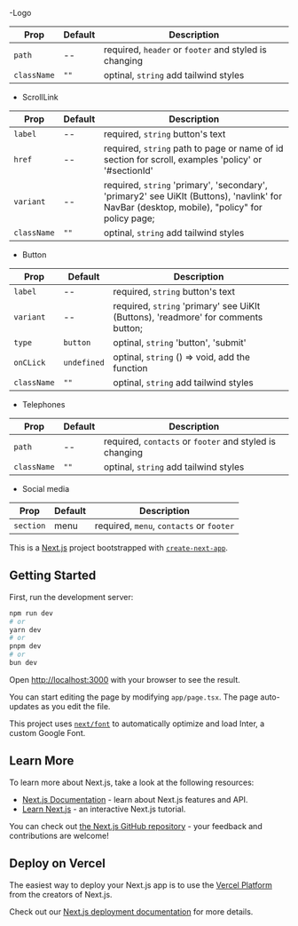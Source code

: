 -Logo

| Prop        | Default | Description                                           |
| ----------- | ------- | ----------------------------------------------------- |
| `path`      | --      | required, `header` or `footer` and styled is changing |
| `className` | `""`    | optinal, `string` add tailwind styles                 |

- ScrollLink

| Prop        | Default | Description                                                                                                                                  |
| ----------- | ------- | -------------------------------------------------------------------------------------------------------------------------------------------- |
| `label`     | --      | required, `string` button's text                                                                                                             |
| `href`      | --      | required, `string` path to page or name of id section for scroll, examples 'policy' or '#sectionId'                                          |
| `variant`   | --      | required, `string` 'primary', 'secondary', 'primary2' see UiKIt (Buttons), 'navlink' for NavBar (desktop, mobile), "policy" for policy page; |
| `className` | `""`    | optinal, `string` add tailwind styles                                                                                                        |

- Button

| Prop        | Default     | Description                                                                       |
| ----------- | ----------- | --------------------------------------------------------------------------------- |
| `label`     | --          | required, `string` button's text                                                  |
| `variant`   | --          | required, `string` 'primary' see UiKIt (Buttons), 'readmore' for comments button; |
| `type`      | `button`    | optinal, `string` 'button', 'submit'                                              |
| `onCLick`   | `undefined` | optinal, `string` () => void, add the function                                    |
| `className` | `""`        | optinal, `string` add tailwind styles                                             |

- Telephones

| Prop        | Default | Description                                             |
| ----------- | ------- | ------------------------------------------------------- |
| `path`      | --      | required, `contacts` or `footer` and styled is changing |
| `className` | `""`    | optinal, `string` add tailwind styles                   |

- Social media

| Prop      | Default | Description                              |
| --------- | ------- | ---------------------------------------- |
| `section` | menu    | required, `menu`, `contacts` or `footer` |

This is a [Next.js](https://nextjs.org/) project bootstrapped with
[`create-next-app`](https://github.com/vercel/next.js/tree/canary/packages/create-next-app).

## Getting Started

First, run the development server:

```bash
npm run dev
# or
yarn dev
# or
pnpm dev
# or
bun dev
```

Open [http://localhost:3000](http://localhost:3000) with your browser to see the
result.

You can start editing the page by modifying `app/page.tsx`. The page
auto-updates as you edit the file.

This project uses
[`next/font`](https://nextjs.org/docs/basic-features/font-optimization) to
automatically optimize and load Inter, a custom Google Font.

## Learn More

To learn more about Next.js, take a look at the following resources:

- [Next.js Documentation](https://nextjs.org/docs) - learn about Next.js
  features and API.
- [Learn Next.js](https://nextjs.org/learn) - an interactive Next.js tutorial.

You can check out
[the Next.js GitHub repository](https://github.com/vercel/next.js/) - your
feedback and contributions are welcome!

## Deploy on Vercel

The easiest way to deploy your Next.js app is to use the
[Vercel Platform](https://vercel.com/new?utm_medium=default-template&filter=next.js&utm_source=create-next-app&utm_campaign=create-next-app-readme)
from the creators of Next.js.

Check out our
[Next.js deployment documentation](https://nextjs.org/docs/deployment) for more
details.
